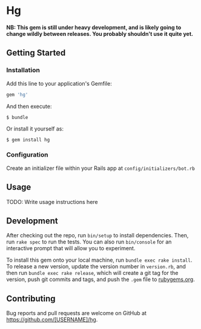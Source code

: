 # Hg

**NB: This gem is still under heavy development, and is likely going to change wildly between releases. You probably shouldn't use it quite yet.**

## Getting Started

### Installation

Add this line to your application's Gemfile:

```ruby
gem 'hg'
```

And then execute:

    $ bundle

Or install it yourself as:

    $ gem install hg
    
### Configuration

Create an initializer file within your Rails app at `config/initializers/bot.rb`
    

## Usage

TODO: Write usage instructions here

## Development

After checking out the repo, run `bin/setup` to install dependencies. Then, run `rake spec` to run the tests. You can also run `bin/console` for an interactive prompt that will allow you to experiment.

To install this gem onto your local machine, run `bundle exec rake install`. To release a new version, update the version number in `version.rb`, and then run `bundle exec rake release`, which will create a git tag for the version, push git commits and tags, and push the `.gem` file to [rubygems.org](https://rubygems.org).

## Contributing

Bug reports and pull requests are welcome on GitHub at https://github.com/[USERNAME]/hg.

